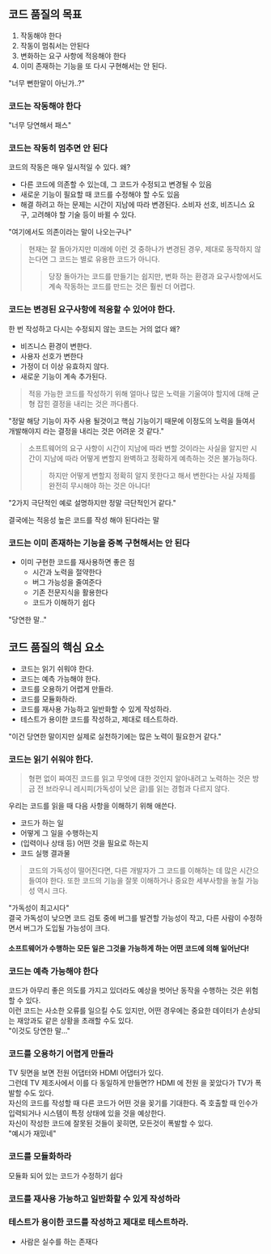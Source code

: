 
## 코드 품질의 목표
1. 작동해야 한다
2. 작동이 멈춰서는 안된다
3. 변화하는 요구 사항에 적응해야 한다
4. 이미 존재하는 기능을 또 다시 구현해서는 안 된다.

"너무 뻔한말이 아닌가..?"

### 코드는 작동해야 한다
"너무 당연해서 패스"

### 코드는 작동히 멈추면 안 된다
코드의 작동은 매우 일시적일 수 있다. 왜?
- 다른 코드에 의존할 수 있는데, 그 코드가 수정되고 변경될 수 있음
- 새로운 기능이 필요할 때 코드를 수정해야 할 수도 있음
- 해결 하려고 하는 문제는 시간이 지남에 따라 변경된다. 소비자 선호, 비즈니스 요구, 고려해야 할 기술 등이 바뀔 수 있다.

"여기에서도 의존이라는 말이 나오는구나"

> 현재는 잘 돌아가지만 미래에 이런 것 중하나가 변경된 경우, 제대로 동작하지 않는다면 그 코드는 별로 유용한 코드가 아니다.
> > 당장 돌아가는 코드를 만들기는 쉽지만, 변화 하는 환경과 요구사항에서도 계속 작동하는 코드를 만드는 것은 훨씬 더 어렵다.

### 코드는 변경된 요구사항에 적응할 수 있어야 한다.
한 번 작성하고 다시는 수정되지 않는 코드는 거의 없다
왜?
- 비즈니스 환경이 변한다.
- 사용자 선호가 변한다
- 가정이 더 이상 유효하지 않다.
- 새로운 기능이 계속 추가된다.

> 적응 가능한 코드를 작성하기 위해 얼마나 많은 노력을 기울여야 할지에 대해 균형 잡힌 결정을 내리는 것은 까다롭다.

"정말 해당 기능이 자주 사용 될것이고 핵심 기능이기 때문에 이정도의 노력을 들여서 개발해야지 라는 결정을 내리는 것은 어려운 것 같다."

> 소프트웨어의 요구 사항이 시간이 지남에 따라 변할 것이라는 사실을 알지만 시간이 지남에 따라 어떻게 변할지 완벽하고 정확하게 예측하는 것은 불가능하다.
> > 하지만 어떻게 변할지 정확히 알지 못한다고 해서 변한다는 사실 자체를 완전히 무시해야 하는 것은 아니다!

"2가지 극단적인 예로 설명하지만 정말 극단적인거 같다."

결국에는 적응성 높은 코드를 작성 해야 된다라는 말

### 코드는 이미 존재하는 기능을 중복 구현해서는 안 된다
- 이미 구현한 코드를 재사용하면 좋은 점
  - 시간과 노력을 절약한다
  - 버그 가능성을 줄여준다
  - 기존 전문지식을 활용한다
  - 코드가 이해하기 쉽다

"당연한 말.."

## 코드 품질의 핵심 요소
- 코드는 읽기 쉬워야 한다.
- 코드는 예측 가능해야 한다.
- 코드를 오용하기 어렵게 만들라.
- 코드를 모듈화하라.
- 코드를 재사용 가능하고 일반화할 수 있게 작성하라.
- 테스트가 용이한 코드를 작성하고, 제대로 테스트하라.

"이건 당연한 말이지만 실제로 실천하기에는 많은 노력이 필요한거 같다."

### 코드는 읽기 쉬워야 한다.
> 형편 없이 짜여진 코드를 읽고 무엇에 대한 것인지 알아내려고 노력하는 것은 방금 전 브라우니 레시피(가독성이 낮은 글)를 읽는 경험과 다르지 않다.   

우리는 코드를 읽을 때 다음 사항을 이해하기 위해 애쓴다.
- 코드가 하는 일
- 어떻게 그 일을 수행하는지
- (입력이나 상태 등) 어떤 것을 필요로 하는지
- 코드 실행 결과물

> 코드의 가독성이 떨어진다면, 다른 개발자가 그 코드를 이해하는 데 많은 시간으 들여야 한다. 또한 코드의 기능을 잘못 이해하거나 중요한 세부사항을 놓칠 가능성 역시 크다.

"가독성이 최고시다"  
결국 가독성이 낮으면 코드 검토 중에 버그를 발견할 가능성이 작고, 다른 사람이 수정하면서 버그가 도입될 가능성이 크다.
#### 소프트웨어가 수행하는 모든 일은 그것을 가능하게 하는 어떤 코드에 의해 일어난다!

### 코드는 예측 가능해야 한다

코드가 아무리 좋은 의도를 가지고 있더라도 예상을 벗어난 동작을 수행하는 것은 위험할 수 있다.  
이런 코드는 사소한 오류를 일으킬 수도 있지만, 어떤 경우에는 중요한 데이터가 손상되는 재앙과도 같은 상황을 초래할 수도 있다.  
"이것도 당연한 말..."

### 코드를 오용하기 어렵게 만들라

TV 뒷면을 보면 전원 어댑터와 HDMI 어댑터가 있다.  
그런데 TV 제조사에서 이를 다 동일하게 만들면?? HDMI 에 전원 을 꽂았다가 TV가 폭발할 수도 있다.  
자신의 코드를 작성할 때 다른 코드가 어떤 것을 꽂기를 기대한다. 즉 호출할 때 인수가 입력되거나 시스템이 특정 상태에 있을 것을 예상한다.  
자신이 작성한 코드에 잘못된 것들이 꽂히면, 모든것이 폭발할 수 있다.  
"예시가 재밌네"

### 코드를 모듈화하라
모듈화 되어 있는 코드가 수정하기 쉽다

### 코드를 재사용 가능하고 일반화할 수 있게 작성하라

### 테스트가 용이한 코드를 작성하고 제대로 테스트하라.
- 사람은 실수를 하는 존재다

